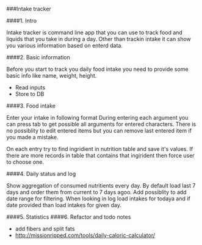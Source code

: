 ###Intake tracker

####1. Intro

Intake tracker is command line app that you can use to track food and liquids that you take in during a day.
Other than trackin intake it can show you various information based on enterd data.

####2. Basic information

Before you start to track you daily food intake you need to provide some basic info like name, weight, height.

* Read inputs
* Store to DB

####3. Food intake

Enter your intake in following format <ingirident name> <unit> <measure>
During entering each argument you can press tab to get possible all arguments for entered characters. 
There is no possiblity to edit entered items but you can remove last entered item if you made a mistake.

On each entry try to find ingridient in nutrition table and save it's values. If there are more records in table that contains that ingirident then force user to choose one.

####4. Daily status and log

Show aggregation of consumed nutritients every day. By default load last 7 days and order them from current to 7 days agoo. Add possiblity to add date range for filtering.
When looking in log load intakes for todaya and if date provided than load intakes for given day.

####5. Statistics
####6. Refactor and todo notes
* add fibers and split fats
* http://missionripped.com/tools/daily-caloric-calculator/